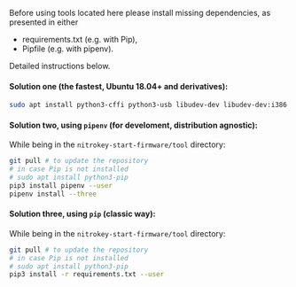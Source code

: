 Before using tools located here please install missing dependencies, as presented in either
- requirements.txt (e.g. with Pip),
- Pipfile (e.g. with pipenv).

Detailed instructions below.

#### Solution one (the fastest, Ubuntu 18.04+ and derivatives):
```bash
sudo apt install python3-cffi python3-usb libudev-dev libudev-dev:i386
```

#### Solution two, using `pipenv` (for develoment, distribution agnostic):
While being in the `nitrokey-start-firmware/tool` directory:
```bash
git pull # to update the repository
# in case Pip is not installed
# sudo apt install python3-pip 
pip3 install pipenv --user
pipenv install --three
```

#### Solution three, using `pip` (classic way):
While being in the `nitrokey-start-firmware/tool` directory:

```bash
git pull # to update the repository
# in case Pip is not installed
# sudo apt install python3-pip 
pip3 install -r requirements.txt --user
```

